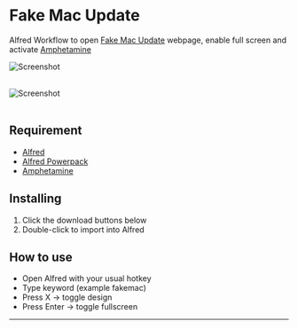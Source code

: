 Fake Mac Update
================================
Alfred Workflow to open [Fake Mac Update](http://fakemacupdate.elalemanyo.de/) webpage, enable full screen and activate [Amphetamine](https://itunes.apple.com/app/amphetamine/id937984704)

![Screenshot](http://cloud.elalemanyo.de/tmp/fakemacupdate_screen_1-JsDOKLaC40.png)<br><br>

![Screenshot](http://cloud.elalemanyo.de/tmp/fakemacupdate_screen_2-T4mIYfqdHx.png)<br><br>

## Requirement
* [Alfred](http://www.alfredapp.com)
* [Alfred Powerpack](http://www.alfredapp.com/powerpack/)
* [Amphetamine](https://itunes.apple.com/app/amphetamine/id937984704)

## Installing
1. Click the download buttons below
2. Double-click to import into Alfred

## How to use
* Open Alfred with your usual hotkey
* Type keyword (example fakemac)
* Press X → toggle design
* Press Enter → toggle fullscreen

* * *
